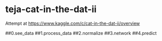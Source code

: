 # teja-cat-in-the-dat-ii
Attempt at https://www.kaggle.com/c/cat-in-the-dat-ii/overview

##0.see_data
##1.process_data
##2.normalize
##3.network
##4.predict